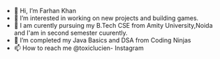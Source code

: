 - 👋 Hi, I’m Farhan Khan
- 👀 I’m interested in working on new projects and building games.
- 💞️ I am curently pursuing my B.Tech CSE from Amity University,Noida and I'am in second semester cuurently.
- 🌱 I’m completed my Java Basics and DSA from Coding Ninjas
- 📫 How to reach me @toxiclucien- Instagram

<!---
MrFarhanKhan007/MrFarhanKhan007 is a ✨ special ✨ repository because its `README.md` (this file) appears on your GitHub profile.
You can click the Preview link to take a look at your changes.
--->
